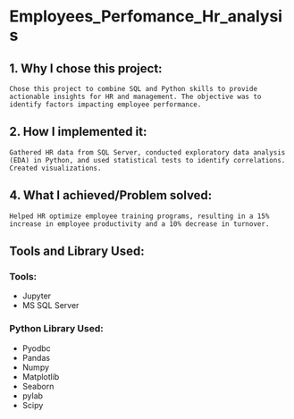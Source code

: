 # Employees_Perfomance_Hr_analysis

## 1. Why I chose this project:
    Chose this project to combine SQL and Python skills to provide actionable insights for HR and management. The objective was to identify factors impacting employee performance.

## 2. How I implemented it:
    Gathered HR data from SQL Server, conducted exploratory data analysis (EDA) in Python, and used statistical tests to identify correlations. Created visualizations.

## 4. What I achieved/Problem solved: 
    Helped HR optimize employee training programs, resulting in a 15% increase in employee productivity and a 10% decrease in turnover.


## Tools and Library Used:

### Tools: 
* Jupyter
* MS SQL Server

### Python Library Used: 
* Pyodbc
* Pandas
* Numpy
* Matplotlib
* Seaborn
* pylab
* Scipy

